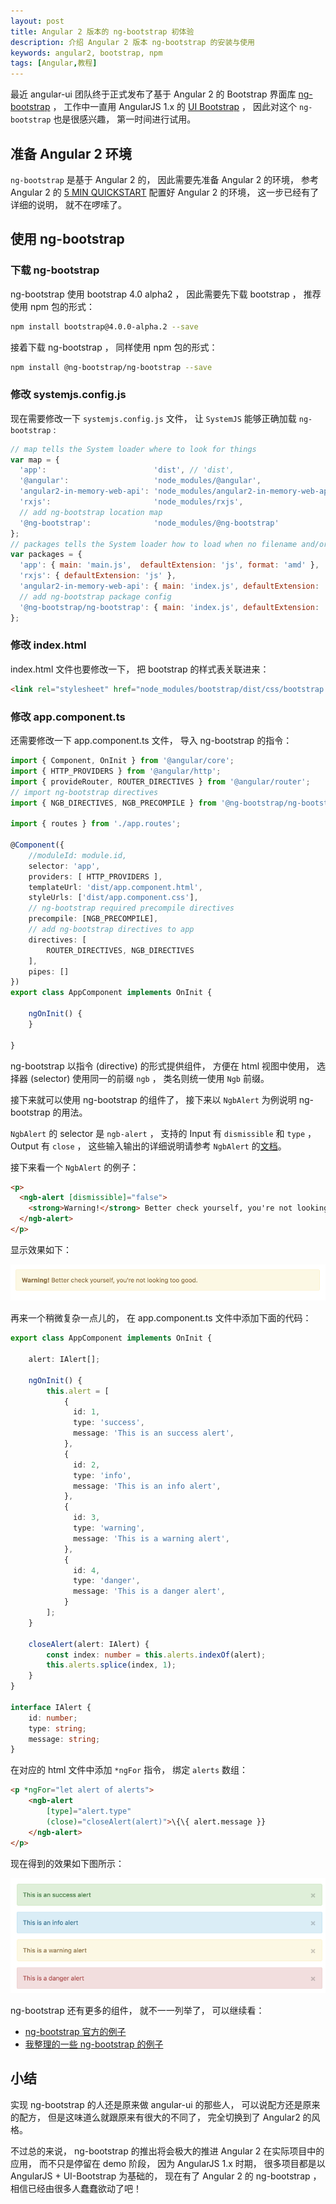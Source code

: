 ```yaml
---
layout: post
title: Angular 2 版本的 ng-bootstrap 初体验
description: 介绍 Angular 2 版本 ng-bootstrap 的安装与使用
keywords: angular2, bootstrap, npm
tags: [Angular,教程]
---
```


最近 angular-ui 团队终于正式发布了基于 Angular 2 的 Bootstrap 界面库 [ng-bootstrap](https://ng-bootstrap.github.io) ， 工作中一直用 AngularJS 1.x 的 [UI Bootstrap](https://angular-ui.github.io/bootstrap/) ， 因此对这个 `ng-bootstrap` 也是很感兴趣， 第一时间进行试用。

## 准备 Angular 2 环境

`ng-bootstrap` 是基于 Angular 2 的， 因此需要先准备 Angular 2 的环境， 参考 Angular 2 的 [5 MIN QUICKSTART](https://angular.io/docs/ts/latest/quickstart.html) 配置好 Angular 2 的环境， 这一步已经有了详细的说明， 就不在啰嗦了。

## 使用 ng-bootstrap

### 下载 ng-bootstrap

ng-bootstrap 使用 bootstrap 4.0 alpha2 ， 因此需要先下载 bootstrap ， 推荐使用 npm 包的形式：

```sh
npm install bootstrap@4.0.0-alpha.2 --save
```

接着下载 ng-bootstrap ， 同样使用 npm 包的形式：

```sh
npm install @ng-bootstrap/ng-bootstrap --save
``` 

### 修改 systemjs.config.js

现在需要修改一下 `systemjs.config.js` 文件， 让 `SystemJS` 能够正确加载 `ng-bootstrap` :

```js
// map tells the System loader where to look for things
var map = {
  'app':                        'dist', // 'dist',
  '@angular':                   'node_modules/@angular',
  'angular2-in-memory-web-api': 'node_modules/angular2-in-memory-web-api',
  'rxjs':                       'node_modules/rxjs',
  // add ng-bootstrap location map 
  '@ng-bootstrap':              'node_modules/@ng-bootstrap'
};
// packages tells the System loader how to load when no filename and/or no extension
var packages = {
  'app': { main: 'main.js',  defaultExtension: 'js', format: 'amd' },
  'rxjs': { defaultExtension: 'js' },
  'angular2-in-memory-web-api': { main: 'index.js', defaultExtension: 'js' },
  // add ng-bootstrap package config
  '@ng-bootstrap/ng-bootstrap': { main: 'index.js', defaultExtension: 'js' }
};
```

### 修改 index.html

index.html 文件也要修改一下， 把 bootstrap 的样式表关联进来：

```html
<link rel="stylesheet" href="node_modules/bootstrap/dist/css/bootstrap.css"/>
```

### 修改 app.component.ts

还需要修改一下 app.component.ts 文件， 导入 ng-bootstrap 的指令：

```typescript
import { Component, OnInit } from '@angular/core';
import { HTTP_PROVIDERS } from '@angular/http';
import { provideRouter, ROUTER_DIRECTIVES } from '@angular/router';
// import ng-bootstrap directives
import { NGB_DIRECTIVES, NGB_PRECOMPILE } from '@ng-bootstrap/ng-bootstrap';

import { routes } from './app.routes';

@Component({
    //moduleId: module.id,
    selector: 'app',
    providers: [ HTTP_PROVIDERS ],
    templateUrl: 'dist/app.component.html',
    styleUrls: ['dist/app.component.css'],
    // ng-bootstrap required precompile directives
    precompile: [NGB_PRECOMPILE],
    // add ng-bootstrap directives to app
    directives: [
        ROUTER_DIRECTIVES, NGB_DIRECTIVES
    ],
    pipes: []
})
export class AppComponent implements OnInit {

    ngOnInit() {
    }

}
```

ng-bootstrap 以指令 (directive) 的形式提供组件， 方便在 html 视图中使用， 选择器 (selector) 使用同一的前缀 `ngb` ， 类名则统一使用 `Ngb` 前缀。

接下来就可以使用 ng-bootstrap 的组件了， 接下来以 `NgbAlert` 为例说明 ng-bootstrap 的用法。 

`NgbAlert` 的 selector 是 `ngb-alert` ， 支持的 Input 有 `dismissible` 和 `type` ， Output 有 `close` ， 这些输入输出的详细说明请参考 `NgbAlert` 的[文档](https://ng-bootstrap.github.io/#/components/alert)。 

接下来看一个 `NgbAlert` 的例子：

```html
<p>
  <ngb-alert [dismissible]="false">
    <strong>Warning!</strong> Better check yourself, you're not looking too good.
  </ngb-alert>
</p>
```

显示效果如下：

![NgbAlert](/assets/post-images/ng-bootstrap-alert-basic.png)

再来一个稍微复杂一点儿的， 在 app.component.ts 文件中添加下面的代码：

```typescript
export class AppComponent implements OnInit {

    alert: IAlert[];

    ngOnInit() {
        this.alert = [
            {
              id: 1,
              type: 'success',
              message: 'This is an success alert',
            },
            {
              id: 2,
              type: 'info',
              message: 'This is an info alert',
            },
            {
              id: 3,
              type: 'warning',
              message: 'This is a warning alert',
            },
            {
              id: 4,
              type: 'danger',
              message: 'This is a danger alert',
            }
        ];
    }

    closeAlert(alert: IAlert) {
        const index: number = this.alerts.indexOf(alert);
        this.alerts.splice(index, 1);
    }
}

interface IAlert {
    id: number;
    type: string;
    message: string;
}
```

在对应的 html 文件中添加 `*ngFor` 指令， 绑定 `alerts` 数组：

```html
<p *ngFor="let alert of alerts">
    <ngb-alert
        [type]="alert.type"
        (close)="closeAlert(alert)">\{\{ alert.message }}
    </ngb-alert>
</p>
```

现在得到的效果如下图所示：

![NgbAlert Closeable](/assets/post-images/ng-bootstrap-alert-closeable.png)

ng-bootstrap 还有更多的组件， 就不一一列举了， 可以继续看：

  - [ng-bootstrap 官方的例子](https://ng-bootstrap.github.io/#/components)
  - [我整理的一些 ng-bootstrap 的例子](https://github.com/beginor/learning-angular2)

## 小结

实现 ng-bootstrap 的人还是原来做 angular-ui 的那些人， 可以说配方还是原来的配方， 但是这味道么就跟原来有很大的不同了， 完全切换到了 Angular2 的风格。

不过总的来说， ng-bootstrap 的推出将会极大的推进 Angular 2 在实际项目中的应用， 而不只是停留在 demo 阶段， 因为 AngularJS 1.x 时期， 很多项目都是以 AngularJS + UI-Bootstrap 为基础的， 现在有了 Angular 2 的 ng-bootstrap ， 相信已经由很多人蠢蠢欲动了吧！